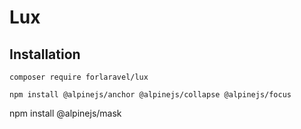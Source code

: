 # Lux

## Installation

`composer require forlaravel/lux`

`npm install @alpinejs/anchor @alpinejs/collapse @alpinejs/focus`

npm install @alpinejs/mask